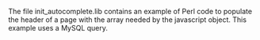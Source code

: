 The file init_autocomplete.lib contains an example of Perl code to populate the header of a page
with the array needed by the javascript object. This example uses a MySQL query.

